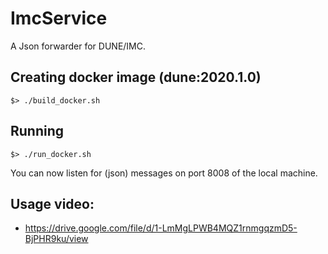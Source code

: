 # ImcService
A Json forwarder for DUNE/IMC.

## Creating docker image (dune:2020.1.0)
```$> ./build_docker.sh```

## Running
```$> ./run_docker.sh```

You can now listen for (json) messages on port 8008 of the local machine.

## Usage video: 
 * https://drive.google.com/file/d/1-LmMgLPWB4MQZ1rnmgqzmD5-BjPHR9ku/view
